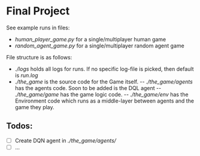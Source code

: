 # Final Project

See example runs in files:
- _human_player_game.py_ for a single/multiplayer human game
- _random_agent_game.py_ for a single/multiplayer random agent game

File structure is as follows:
- _./logs_ holds all logs for runs. If no specific log-file is picked, then default is _run.log_
- _./the_game_ is the source code for the Game itself.
-- _./the_game/agents_ has the agents code. Soon to be added is the DQL agent
-- _./the_game/game_ has the game logic code.
-- _./the_game/env_ has the Environment code which runs as a middle-layer between agents and the game they play.

## Todos:
- [ ] Create DQN agent in _./the_game/agents/_
- [ ] ...
